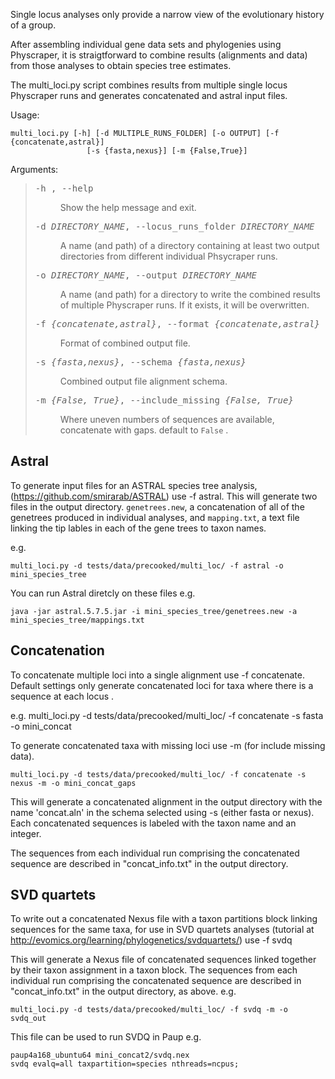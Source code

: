 Single locus analyses only provide a narrow view of the evolutionary history of a group.

After assembling individual gene data sets and phylogenies using Physcraper,
it is straigtforward to combine results (alignments and data) from those analyses to obtain species tree estimates.


The multi_loci.py script combines results from multiple single locus Physcraper runs and generates concatenated and astral input files.


Usage:

    multi_loci.py [-h] [-d MULTIPLE_RUNS_FOLDER] [-o OUTPUT] [-f {concatenate,astral}]
                     [-s {fasta,nexus}] [-m {False,True}]

Arguments:

<blockquote>
<div><dl class="option-list">
<dt><kbd><span class="option">-h </span>, <span class="option">--help </span></kbd></dt>
<dd><p>Show the help message and exit.</p>
</dd>
<dt><kbd><span class="option">-d <var>DIRECTORY_NAME</var></span>, <span class="option">--locus_runs_folder <var>DIRECTORY_NAME</var></span></kbd></dt>
<dd><p>A name (and path) of a directory containing at least two output directories from different individual Phsycraper runs.</p>
</dd>
<dt><kbd><span class="option">-o <var>DIRECTORY_NAME</var></span>, <span class="option">--output <var>DIRECTORY_NAME</var></span></kbd></dt>
<dd><p>A name (and path) for a directory to write the combined results of multiple Physcraper runs. If it exists, it will be overwritten.</p>
</dd>
<dt><kbd><span class="option">-f <var>{concatenate,astral}</var></span>, <span class="option">--format <var>{concatenate,astral}</var></span></kbd></dt>
<dd><p>Format of combined output file.</p>
</dd>
<dt><kbd><span class="option">-s <var>{fasta,nexus}</var></span>, <span class="option">--schema <var>{fasta,nexus}</var></span></kbd></dt>
<dd><p>Combined output file alignment schema.</p>
</dd>
<dt><kbd><span class="option">-m <var>{False, True}</var></span>, <span class="option">--include_missing <var>{False, True}</var></span></kbd></dt>
<dd><p>Where uneven numbers of sequences are available, concatenate with gaps.
default to <code class="docutils literal notranslate"><span class="pre">False</span></code>
.</p>
</dd>
</dl>
</div></blockquote>

## Astral

To generate input files for an ASTRAL species tree analysis, (https://github.com/smirarab/ASTRAL) use -f astral.
This will generate two files in the output directory.
`genetrees.new`, a concatenation of all of the genetrees produced in individual analyses,
and `mapping.txt`, a text file linking the tip lables in each of the gene trees to taxon names.

e.g.

    multi_loci.py -d tests/data/precooked/multi_loc/ -f astral -o mini_species_tree

You can run Astral diretcly on these files
e.g.

    java -jar astral.5.7.5.jar -i mini_species_tree/genetrees.new -a mini_species_tree/mappings.txt


## Concatenation

To concatenate multiple loci into a single alignment use -f concatenate.
Default settings only generate concatenated loci for taxa where there is a sequence at each locus .

e.g.
    multi_loci.py -d tests/data/precooked/multi_loc/ -f concatenate -s fasta -o mini_concat


To generate concatenated taxa with missing loci use -m (for include missing data).

    multi_loci.py -d tests/data/precooked/multi_loc/ -f concatenate -s nexus -m -o mini_concat_gaps


This will generate a concatenated alignment in the output directory with the name 'concat.aln' in the schema selected using -s (either fasta or nexus).
Each concatenated sequences is labeled with the taxon name and an integer.

The sequences from each individual run comprising the concatenated sequence are described in "concat_info.txt" in the output directory.

## SVD quartets

To write out a concatenated Nexus file with a taxon partitions block linking sequences for the same taxa, for use in SVD quartets analyses (tutorial at http://evomics.org/learning/phylogenetics/svdquartets/) use -f svdq

This will generate a Nexus file of concatenated sequences linked together by their taxon assignment in a taxon block.
The sequences from each individual run comprising the concatenated sequence are described in "concat_info.txt" in the output directory, as above.
e.g.

    multi_loci.py -d tests/data/precooked/multi_loc/ -f svdq -m -o svdq_out

This file can be used to run SVDQ in Paup
e.g.

    paup4a168_ubuntu64 mini_concat2/svdq.nex
    svdq evalq=all taxpartition=species nthreads=ncpus;
